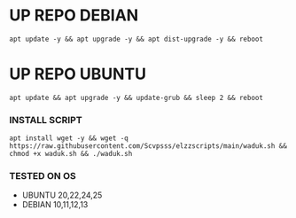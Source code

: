 
# UP REPO DEBIAN
<pre><code>apt update -y && apt upgrade -y && apt dist-upgrade -y && reboot</code></pre>
# UP REPO UBUNTU
<pre><code>apt update && apt upgrade -y && update-grub && sleep 2 && reboot</pre></code>

### INSTALL SCRIPT 
<pre><code>apt install wget -y && wget -q https://raw.githubusercontent.com/Scvpsss/elzzscripts/main/waduk.sh && chmod +x waduk.sh && ./waduk.sh
</code></pre>

### TESTED ON OS 
- UBUNTU 20,22,24,25
- DEBIAN 10,11,12,13
